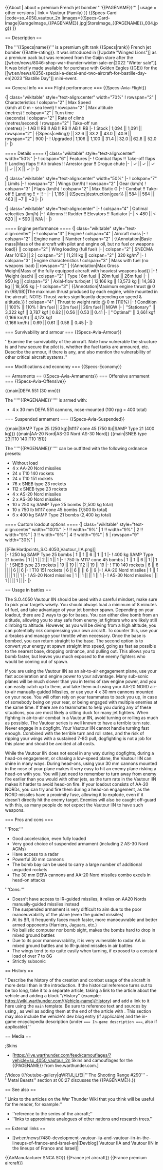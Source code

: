 {{About
| about = premium French jet bomber '''{{PAGENAME}}'''
| usage = other versions
| link = Vautour (Family)
}}
{{Specs-Card
|code=so_4050_vautour_2n
|images={{Specs-Card-Image|GarageImage_{{PAGENAME}}.jpg|StoreImage_{{PAGENAME}}_004.jpg}}
}}

== Description ==
<!-- ''In the description, the first part should be about the history of and the creation and combat usage of the aircraft, as well as its key features. In the second part, tell the reader about the aircraft in the game. Insert a screenshot of the vehicle, so that if the novice player does not remember the vehicle by name, he will immediately understand what kind of vehicle the article is talking about.'' -->
The '''{{Specs|name}}''' is a premium gift rank {{Specs|rank}} French jet bomber {{Battle-rating}}. It was introduced in [[Update "Winged Lions"]] as a premium pack but was removed from the Gaijin store after the [[wt:en/news/8046-shop-war-thunder-winter-sale-en|2022 "Winter sale"]]. It was briefly made available for purchase with Golden Eagles {{GE}} for the [[wt:en/news/8356-special-a-decal-and-two-aircraft-for-bastille-day-en|2023 "Bastille Day"]] mini-event.

== General info ==
=== Flight performance ===
{{Specs-Avia-Flight}}
<!-- ''Describe how the aircraft behaves in the air. Speed, manoeuvrability, acceleration and allowable loads - these are the most important characteristics of the vehicle.'' -->

{| class="wikitable" style="text-align:center" width="70%"
! rowspan="2" | Characteristics
! colspan="2" | Max Speed<br>(km/h at 0 m - sea level)
! rowspan="2" | Max altitude<br>(metres)
! colspan="2" | Turn time<br>(seconds)
! colspan="2" | Rate of climb<br>(metres/second)
! rowspan="2" | Take-off run<br>(metres)
|-
! AB !! RB !! AB !! RB !! AB !! RB
|-
! Stock
| 1,094 || 1,091 || rowspan="2" | {{Specs|ceiling}} || 32.6 || 33.2 || 43.0 || 40.9 || rowspan="2" | 900
|-
! Upgraded
| 1,106 || 1,100 || 31.4 || 32.0 || 62.8 || 52.0
|-
|}

==== Details ====
{| class="wikitable" style="text-align:center" width="50%"
|-
! colspan="6" | Features
|-
! Combat flaps !! Take-off flaps !! Landing flaps !! Air brakes !! Arrestor gear !! Drogue chute
|-
| ✓ || ✓ || ✓ || ✓ || X || ✓     <!-- ✓ -->
|-
|}

{| class="wikitable" style="text-align:center" width="50%"
|-
! colspan="7" | Limits
|-
! rowspan="2" | Wings (km/h)
! rowspan="2" | Gear (km/h)
! colspan="3" | Flaps (km/h)
! colspan="2" | Max Static G
|-
! Combat !! Take-off !! Landing !! + !! -
|-
| 1,166 <!-- {{Specs|destruction|body}} --> || {{Specs|destruction|gear}} || 584 || 564 || 463 || ~7 || ~3
|-
|}

{| class="wikitable" style="text-align:center"
|-
! colspan="4" | Optimal velocities (km/h)
|-
! Ailerons !! Rudder !! Elevators !! Radiator
|-
| < 480 || < 620 || < 590 || N/A
|-
|}

==== Engine performance ====
{| class="wikitable" style="text-align:center"
|-
! colspan="3" | Engine
! colspan="4" | Aircraft mass
|-
! colspan="2" | Engine name || Number
! colspan="2" | {{Annotation|Basic mass|Mass of the aircraft with pilot and engine oil, but no fuel or weapons load}} || colspan="2" | Wing loading (full fuel)
|-
| colspan="2" | SNECMA Atar 101E3 || 2
| colspan="2" | 11,211 kg || colspan="2" | 320 kg/m<sup>2</sup>
|-
! colspan="3" | Engine characteristics
! colspan="3" | Mass with fuel (no weapons load) || rowspan="2" | {{Annotation|Max Gross<br>Weight|Mass of the fully equipped aircraft with heaviest weapons load}}
|-
! Weight (each) || colspan="2" | Type
! 8m fuel || 20m fuel || 26m fuel
|-
| 950 kg || colspan="2" | Axial-flow turbojet
| 12,166 kg || 13,573 kg || 14,393 kg || 18,505 kg
|-
! colspan="3" | {{Annotation|Maximum engine thrust @ 0 m (RB/SB)|The maximum thrust produced by each engine, while mounted in the aircraft. NOTE: Thrust varies significantly depending on speed & altitude.}}
! colspan="4" | Thrust to weight ratio @ 0 m (110%)
|-
! Condition || 100% || 110%
! 8m fuel || 20m fuel || 26m fuel || MGW
|-
| ''Stationary'' || 3,322 kgf || 3,787 kgf
| 0.62 || 0.56 || 0.53 || 0.41
|-
| ''Optimal'' || 3,661 kgf<br>(1,166 km/h) || 4,173 kgf<br>(1,166 km/h)
| 0.69 || 0.61 || 0.58 || 0.45
|-
|}

=== Survivability and armour ===
{{Specs-Avia-Armour}}
<!-- ''Examine the survivability of the aircraft. Note how vulnerable the structure is and how secure the pilot is, whether the fuel tanks are armoured, etc. Describe the armour, if there is any, and also mention the vulnerability of other critical aircraft systems.'' -->
''Examine the survivability of the aircraft. Note how vulnerable the structure is and how secure the pilot is, whether the fuel tanks are armoured, etc. Describe the armour, if there is any, and also mention the vulnerability of other critical aircraft systems.''

=== Modifications and economy ===
{{Specs-Economy}}

== Armaments ==
{{Specs-Avia-Armaments}}
=== Offensive armament ===
{{Specs-Avia-Offensive}}
<!-- ''Describe the offensive armament of the aircraft, if any. Describe how effective the cannons and machine guns are in a battle, and also what belts or drums are better to use. If there is no offensive weaponry, delete this subsection.'' -->
{{main|DEFA 551 (30 mm)}}

The '''''{{PAGENAME}}''''' is armed with:

* 4 x 30 mm DEFA 551 cannons, nose-mounted (100 rpg = 400 total)

=== Suspended armament ===
{{Specs-Avia-Suspended}}
<!-- ''Describe the aircraft's suspended armament: additional cannons under the wings, bombs, rockets and torpedoes. This section is especially important for bombers and attackers. If there is no suspended weaponry remove this subsection.'' -->
{{main|SAMP Type 25 (250 kg)|M117 cone 45 (750 lb)|SAMP Type 21 (400 kg)}}
{{main|AA-20 Nord|AS-20 Nord|AS-30 Nord}}
{{main|SNEB type 23|T10 140|T10 151}}

The '''''{{PAGENAME}}''''' can be outfitted with the following ordnance presets:

* Without load
* 4 x AA-20 Nord missiles
* 24 x T10 140 rockets
* 24 x T10 151 rockets
* 76 x SNEB type 23 rockets
* 112 x SNEB type 23 rockets
* 4 x AS-20 Nord missiles
* 2 x AS-30 Nord missiles
* 10 x 250 kg SAMP Type 25 bombs (2,500 kg total)
* 10 x 750 lb M117 cone 45 bombs (7,500 lb total)
* 6 x 400 kg SAMP Type 21 bombs (2,400 kg total)

==== Custom loadout options ====
{| class="wikitable" style="text-align:center" width="100%"
|-
! !! width="9%" | 1 !! width="9%" | 2 !! width="9%" | 3 !! width="9%" | 4 !! width="9%" | 5
| rowspan="9" width="30%" | <div class="ttx-image">[[File:Hardpoints_S.O.4050_Vautour_IIA.png]]</div>
|-
! 250 kg SAMP Type 25 bombs
| 1 || 1 || 6 || 1 || 1
|-
! 400 kg SAMP Type 21 bombs
| 1 || 1 || 2 || 1 || 1
|-
! 750 lb M117 cone 45 bombs
| 1 || 1 || 6 || 1 || 1
|-
! SNEB type 23 rockets
| 19 || 19 || 112 || 19 || 19
|-
! T10 140 rockets
| 6 || 6 || || 6 || 6
|-
! T10 151 rockets
| 6 || 6 || || 6 || 6
|-
! AA-20 Nord missiles
| 1 || 1 || || 1 || 1
|-
! AS-20 Nord missiles
| 1 || 1 || || 1 || 1
|-
! AS-30 Nord missiles
| || 1 || || 1 ||
|-
|}

== Usage in battles ==
<!-- ''Describe the tactics of playing in the aircraft, the features of using aircraft in a team and advice on tactics. Refrain from creating a "guide" - do not impose a single point of view, but instead, give the reader food for thought. Examine the most dangerous enemies and give recommendations on fighting them. If necessary, note the specifics of the game in different modes (AB, RB, SB).'' -->
The S.O.4050 Vautour IIN should be used with a careful mindset, make sure to pick your targets wisely. You should always load a minimum of 8 minutes of fuel, and take advantage of your jet bomber spawn. Depending on your loadout, there are 2 ways to go for bases. You can either dive bomb from an altitude, allowing you to stay safe from enemy jet fighters who are likely still climbing to altitude. However, as you will be diving from a high altitude, you can potentially risk compressing your own aircraft. To counter this, use your airbrakes and manage your throttle when necessary. Once the base is bombed, you can return straight to the base. The second option is to convert your energy at spawn straight into speed, going as fast as possible to the nearest base, dropping ordnance, and pulling out. This allows you to bomb faster, but leaves you much exposed to the enemy fighters who would be coming out of spawn.

If you are using the Vautour IIN as an air-to-air engagement plane, use your fast acceleration and engine power to your advantage. Many sub-sonic planes will be much slower than you in terms of raw engine power, and you can easily catch up to them, and take them out using your AA-20 NORD air-to-air manually-guided Missiles, or use your 4 x 30 mm cannons mounted on your nose. You will often rely on your teammates to back you up, in case of somebody being on your rear, or being engaged with multiple enemies at the same time. If there are no teammates to help you during any of these situations, you are most likely a sitting duck for many jet fighters. When fighting in air-to-air combat in a Vautour IIN, avoid turning or rolling as much as possible. The Vautour series is well known to have a terrible turn rate. Never engage in a dogfight. Your Vautour IIN cannot handle turning fast enough. Combined with the terrible turn and roll rates, and the risk of ripping your wings with a sustained 7-8G pull, dogfighting is not a job for this plane and should be avoided at all costs.

While the Vautour IIN does not excel in any way during dogfights, during a head-on engagement, or chasing a low-speed plane, the Vautour IIN can shine in many ways. During head-ons, using your 30 mm cannons mounted in the nose of your plane makes it very easy to hit an enemy plane risking a head-on with you. You will just need to remember to turn away from enemy fire earlier than you would with other jets, as the turn rate in the Vautour IIN makes it harder to avoid head-on fire. If your loadout consists of AA-20 NORDs, you can try and fire them during a head-on engagement, as the NORD missiles have a proximity fuse, allowing it to explode, even if it doesn't directly hit the enemy target. Enemies will also be caught off-guard with this, as many people do not expect the Vautour IIN to have such weapons.

=== Pros and cons ===
<!-- ''Summarise and briefly evaluate the vehicle in terms of its characteristics and combat effectiveness. Mark its pros and cons in the bulleted list. Try not to use more than 6 points for each of the characteristics. Avoid using categorical definitions such as "bad", "good" and the like - use substitutions with softer forms such as "inadequate" and "effective".'' -->

'''Pros:'''

* Good acceleration, even fully loaded
* Very good choice of suspended armament (including 2 AS-30 Nord AGMs)
* Have access to a radar
* Powerful 30 mm cannons
* The bomb bay can be used to carry a large number of additional unguided rockets
* The 30 mm DEFA cannons and AA-20 Nord missiles combo excels in head-on attacks

'''Cons:'''

* Doesn't have access to IR-guided missiles, it relies on AA20 Nords manually-guided missiles instead
* The suspended armament is very difficult to aim due to the poor manoeuvrability of the plane (even the guided missiles)
* At its BR, it frequently faces much faster, more manoeuvrable and better armed opponents (Harriers, Jaguars, etc.)
* No ballistic computer nor bomb sight, makes the bombs hard to drop in mixed ground battles
* Due to its poor manoeuvrability, it is very vulnerable to radar AA in mixed ground battles and to IR-guided missiles in air battles
* The wings tend to rip quite easily when turning, if exposed to a constant load of over 7 to 8G
* Strictly subsonic

== History ==
<!-- ''Describe the history of the creation and combat usage of the aircraft in more detail than in the introduction. If the historical reference turns out to be too long, take it to a separate article, taking a link to the article about the vehicle and adding a block "/History" (example: <nowiki>https://wiki.warthunder.com/(Vehicle-name)/History</nowiki>) and add a link to it here using the <code>main</code> template. Be sure to reference text and sources by using <code><nowiki><ref></ref></nowiki></code>, as well as adding them at the end of the article with <code><nowiki><references /></nowiki></code>. This section may also include the vehicle's dev blog entry (if applicable) and the in-game encyclopedia description (under <code><nowiki>=== In-game description ===</nowiki></code>, also if applicable).'' -->
''Describe the history of the creation and combat usage of the aircraft in more detail than in the introduction. If the historical reference turns out to be too long, take it to a separate article, taking a link to the article about the vehicle and adding a block "/History" (example: <nowiki>https://wiki.warthunder.com/(Vehicle-name)/History</nowiki>) and add a link to it here using the <code>main</code> template. Be sure to reference text and sources by using <code><nowiki><ref></ref></nowiki></code>, as well as adding them at the end of the article with <code><nowiki><references /></nowiki></code>. This section may also include the vehicle's dev blog entry (if applicable) and the in-game encyclopedia description (under <code><nowiki>=== In-game description ===</nowiki></code>, also if applicable).''

== Media ==
<!-- ''Excellent additions to the article would be video guides, screenshots from the game, and photos.'' -->

;Skins

* [https://live.warthunder.com/feed/camouflages/?vehicle=so_4050_vautour_2n Skins and camouflages for the {{PAGENAME}} from live.warthunder.com.]

;Videos
{{Youtube-gallery|qWR1JLjLfEI|'''The Shooting Range #290''' - ''Metal Beasts'' section at 00:27 discusses the {{PAGENAME}}.}}

== See also ==
<!-- ''Links to the articles on the War Thunder Wiki that you think will be useful for the reader, for example:''
* ''reference to the series of the aircraft;''
* ''links to approximate analogues of other nations and research trees.'' -->
''Links to the articles on the War Thunder Wiki that you think will be useful for the reader, for example:''

* ''reference to the series of the aircraft;''
* ''links to approximate analogues of other nations and research trees.''

== External links ==
<!-- ''Paste links to sources and external resources, such as:''
* ''topic on the official game forum;''
* ''other literature.'' -->

* [[wt:en/news/7480-development-vautour-iia-and-vautour-iin-in-the-lineups-of-france-and-israel-en|[Devblog] Vautour IIA and Vautour IIN in the lineups of France and Israel]]

{{AirManufacturer SNCA SO}}
{{France jet aircraft}}
{{France premium aircraft}}